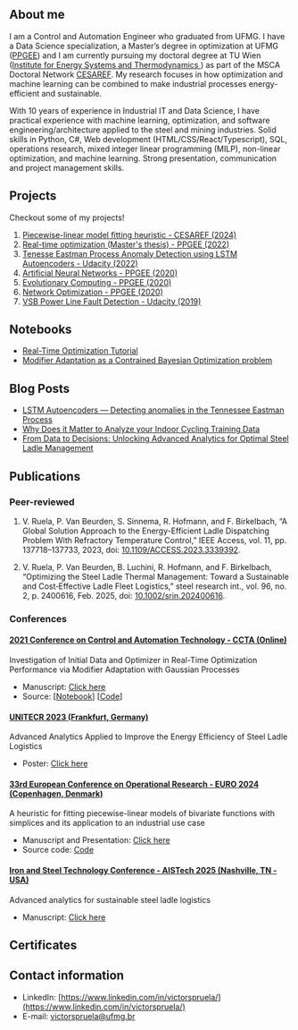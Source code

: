 ## About me

I am a Control and Automation Engineer who graduated from UFMG. I have a Data Science specialization, a Master’s degree in optimization at UFMG ([PPGEE](https://www.ppgee.ufmg.br/)) and I am currently  pursuing my doctoral degree at TU Wien ([Institute for Energy Systems and Thermodynamics ](https://www.tuwien.at/mwbw/iet)) as part of the MSCA Doctoral Network [CESAREF](https://www.cesaref.eu). My research focuses in how optimization and machine learning can be combined to make industrial processes energy-efficient and sustainable.  

With 10 years of experience in Industrial IT and Data Science, I have practical experience with machine learning, optimization, and software engineering/architecture applied to the steel and mining industries. Solid skills in Python, C#, Web development (HTML/CSS/React/Typescript), SQL, operations research, mixed integer linear programming (MILP), non-linear optimization, and machine learning. Strong presentation, communication
and project management skills.

## Projects
Checkout some of my projects!

1. [Piecewise-linear model fitting heuristic - CESAREF (2024)](https://gitlab.tuwien.ac.at/iet/public/pwl-heuristic-CESAREF)
2. [Real-time optimization (Master's thesis) - PPGEE (2022)](https://github.com/vicrsp/rto)
3. [Tenesse Eastman Process Anomaly Detection using LSTM Autoencoders - Udacity (2022)](https://github.com/vicrsp/udacity-ds-2022/tree/main/src/capstone)
4. [Artificial Neural Networks - PPGEE (2020)](https://github.com/vicrsp/rna-ppgee)
5. [Evolutionary Computing - PPGEE (2020)](https://github.com/vicrsp/ce-ppgee)
6. [Network Optimization - PPGEE (2020)](https://github.com/vicrsp/otredes-ppgee)
7. [VSB Power Line Fault Detection - Udacity (2019)](https://github.com/vicrsp/mlen-capstone-udacity)

## Notebooks
* [Real-Time Optimization Tutorial](https://vicrsp.github.io/notebooks/magp-wo-analysis-01.html)
* [Modifier Adaptation as a Contrained Bayesian Optimization problem](https://vicrsp.github.io/notebooks/magp-eic-wo-analysis-01.html)

## Blog Posts
* [LSTM Autoencoders — Detecting anomalies in the Tennessee Eastman Process](https://medium.com/@victorspruela/lstm-autoencoders-detecting-anomalies-in-the-tennessee-eastman-process-6170b70a1d81)
* [Why Does it Matter to Analyze your Indoor Cycling Training Data](https://medium.com/@victorspruela/why-does-it-matter-to-analyze-your-indoor-cycling-training-data-cfc0cbd2cbe9)
* [From Data to Decisions: Unlocking Advanced Analytics for Optimal Steel Ladle Management](https://medium.com/@victorspruela/from-data-to-decisions-unlocking-advanced-analytics-for-optimal-steel-ladle-management-64cb7b9c1883)


## Publications
### Peer-reviewed
1. V. Ruela, P. Van Beurden, S. Sinnema, R. Hofmann, and F. Birkelbach, “A Global Solution Approach to the Energy-Efficient Ladle Dispatching Problem With Refractory Temperature Control,” IEEE Access, vol. 11, pp. 137718–137733, 2023, doi: [10.1109/ACCESS.2023.3339392](https://doi.org/10.1109/ACCESS.2023.3339392).

2. V. Ruela, P. Van Beurden, B. Luchini, R. Hofmann, and F. Birkelbach, “Optimizing the Steel Ladle Thermal Management: Toward a Sustainable and Cost‐Effective Ladle Fleet Logistics,” steel research int., vol. 96, no. 2, p. 2400616, Feb. 2025, doi: [10.1002/srin.202400616](https://doi.org/10.1002/srin.202400616).


### Conferences
#### [2021 Conference on Control and Automation Technology - CCTA (Online)](https://ccta2021.ieeecss.org/)
Investigation of Initial Data and Optimizer in Real-Time Optimization Performance	via Modifier Adaptation with Gaussian Processes
* Manuscript: [Click here](https://ieeexplore.ieee.org/document/9658960)
* Source: [[Notebook](https://vicrsp.github.io/notebooks/ccta2021)] [[Code](https://github.com/vicrsp/rto)]


#### [UNITECR 2023 (Frankfurt, Germany)](https://www.ecref.eu/de/about-unitecr)
Advanced Analytics Applied to Improve the Energy Efficiency of Steel Ladle Logistics
* Poster: [Click here](https://zenodo.org/record/8375248)

#### [33rd European Conference on Operational Research - EURO 2024 (Copenhagen, Denmark)](https://euro2024.euro-online.org/)
A heuristic for fitting piecewise-linear models of bivariate functions with simplices and its application to an industrial use case
* Manuscript and Presentation: [Click here](https://doi.org/10.5281/zenodo.12760505)
* Source code: [Code](https://gitlab.tuwien.ac.at/iet/public/pwl-heuristic-CESAREF)


#### [Iron and Steel Technology Conference - AISTech 2025 (Nashville, TN - USA)](https://www.aist.org/conferences-expositions/aistech/home)
Advanced analytics for sustainable steel ladle logistics
* Manuscript: [Click here](http://dx.doi.org/10.33313/389/258)


## Certificates


## Contact information
- LinkedIn: [https://www.linkedin.com/in/victorspruela/](https://www.linkedin.com/in/victorspruela/)
- E-mail: [victorspruela@ufmg.br](mailto:victorspruela@ufmg.br)


